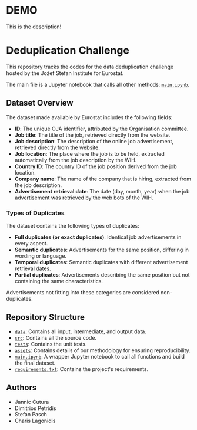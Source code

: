 # DEMO

This is the description!

# Deduplication Challenge

This repository tracks the codes for the data deduplication challenge hosted by the Jožef Stefan Institute for Eurostat.

The main file is a Jupyter notebook that calls all other methods: [`main.ipynb`](main.ipynb).

## Dataset Overview

The dataset made available by Eurostat includes the following fields:

- **ID**: The unique OJA identifier, attributed by the Organisation committee.
- **Job title**: The title of the job, retrieved directly from the website.
- **Job description**: The description of the online job advertisement, retrieved directly from the website.
- **Job location**: The place where the job is to be held, extracted automatically from the job description by the WIH.
- **Country ID**: The country ID of the job position derived from the job location.
- **Company name**: The name of the company that is hiring, extracted from the job description.
- **Advertisement retrieval date**: The date (day, month, year) when the job advertisement was retrieved by the web bots of the WIH.

### Types of Duplicates

The dataset contains the following types of duplicates:

- **Full duplicates (or exact duplicates)**: Identical job advertisements in every aspect.
- **Semantic duplicates**: Advertisements for the same position, differing in wording or language.
- **Temporal duplicates**: Semantic duplicates with different advertisement retrieval dates.
- **Partial duplicates**: Advertisements describing the same position but not containing the same characteristics.

Advertisements not fitting into these categories are considered non-duplicates.

## Repository Structure

- [`data`](data/): Contains all input, intermediate, and output data.
- [`src`](src/): Contains all the source code.
- [`tests`](tests/): Contains the unit tests.
- [`assets`](assets/): Contains details of our methodology for ensuring reproducibility.
- [`main.ipynb`](main.ipynb): A wrapper Jupyter notebook to call all functions and build the final dataset.
- [`requirements.txt`](requirements.txt): Contains the project's requirements.

## Authors

- Jannic Cutura
- Dimitrios Petridis
- Stefan Pasch
- Charis Lagonidis


